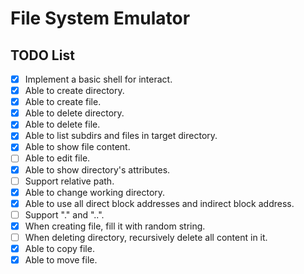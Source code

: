 # File System Emulator
## TODO List
- [x] Implement a basic shell for interact.
- [x] Able to create directory.
- [x] Able to create file.
- [x] Able to delete directory.
- [x] Able to delete file.
- [x] Able to list subdirs and files in target directory.
- [x] Able to show file content.
- [ ] Able to edit file.
- [x] Able to show directory's attributes.
- [ ] Support relative path.
- [x] Able to change working directory.
- [x] Able to use all direct block addresses and indirect block address.
- [ ] Support "." and "..".
- [x] When creating file, fill it with random string.
- [ ] When deleting directory, recursively delete all content in it.
- [x] Able to copy file.
- [x] Able to move file.